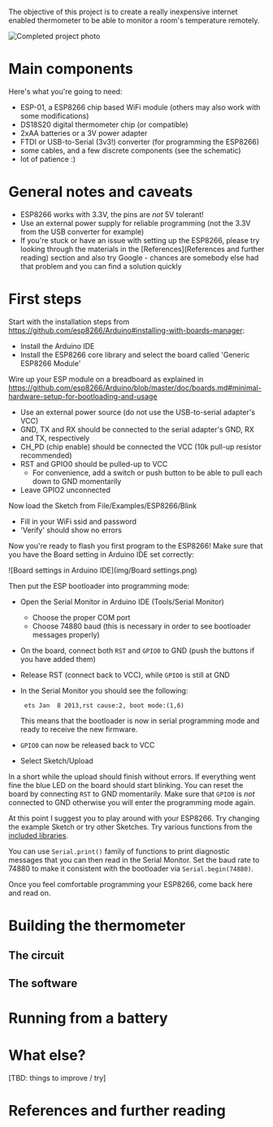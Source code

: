 The objective of this project is to create a really inexpensive internet enabled thermometer to be able to monitor a room's temperature remotely.

  ![Completed project photo](img/final.jpg)
  
# Main components
Here's what you're going to need:
- ESP-01, a ESP8266 chip based WiFi module (others may also work with some modifications)
- DS18S20 digital thermometer chip (or compatible)
- 2xAA batteries or a 3V power adapter
- FTDI or USB-to-Serial (3v3!) converter (for programming the ESP8266)
- some cables, and a few discrete components (see the schematic)
- lot of patience :)

# General notes and caveats
- ESP8266 works with 3.3V, the pins are _not_ 5V tolerant!
- Use an external power supply for reliable programming (not the 3.3V from the USB converter for example)
- If you're stuck or have an issue with setting up the ESP8266, please  try looking through the materials in the [References](References and further reading) section and also try Google - chances are somebody else had that problem and you can find a solution quickly

# First steps
Start with the installation steps from https://github.com/esp8266/Arduino#installing-with-boards-manager:
- Install the Arduino IDE 
- Install the ESP8266 core library and select the board called 'Generic ESP8266 Module'

Wire up your ESP module on a breadboard as explained in https://github.com/esp8266/Arduino/blob/master/doc/boards.md#minimal-hardware-setup-for-bootloading-and-usage
- Use an external power source (do not use the USB-to-serial adapter's VCC)
- GND, TX and RX should be connected to the serial adapter's GND, RX and TX, respectively
- CH_PD (chip enable) should be connected the VCC (10k pull-up resistor recommended)
- RST and GPIO0 should be pulled-up to VCC
  * For convenience, add a switch or push button to be able to pull each down to GND momentarily
- Leave GPIO2 unconnected

Now load the Sketch from File/Examples/ESP8266/Blink
- Fill in your WiFi ssid and password
- 'Verify' should show no errors

Now you're ready to flash you first program to the ESP8266! Make sure that you have the Board setting in Arduino IDE set correctly:

  ![Board settings in Arduino IDE](img/Board settings.png)

Then put the ESP bootloader into programming mode:
- Open the Serial Monitor in Arduino IDE (Tools/Serial Monitor)
  * Choose the proper COM port
  * Choose 74880 baud (this is necessary in order to see bootloader messages properly)
- On the board, connect both `RST` and `GPIO0` to GND (push the buttons if you have added them)
- Release RST (connect back to VCC), while `GPIO0` is still at GND
- In the Serial Monitor you should see the following:

    ```
     ets Jan  8 2013,rst cause:2, boot mode:(1,6)
    ```
    This means that the bootloader is now in serial programming mode and ready to receive the new firmware.
- `GPIO0` can now be released back to VCC
- Select Sketch/Upload

In a short while the upload should finish without errors. If everything went fine the blue LED on the board should start blinking. You can reset the board by connecting `RST` to GND momentarily. Make sure that `GPIO0` is _not_ connected to GND otherwise you will enter the programming mode again.

At this point I suggest you to play around with your ESP8266. Try changing the example Sketch or try other Sketches. Try various functions from the [included libraries](https://github.com/esp8266/Arduino/blob/master/doc/libraries.md). 

You can use `Serial.print()` family of functions to print diagnostic messages that you can then read in the Serial Monitor. Set the baud rate to 74880 to make it consistent with the bootloader via `Serial.begin(74880)`.

Once you feel comfortable programming your ESP8266, come back here and read on.

# Building the thermometer
## The circuit
## The software

# Running from a battery

# What else?
[TBD: things to improve / try]

# References and further reading

